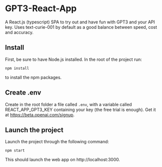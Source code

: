 # GPT3-React-App

A React.js (typescript) SPA to try out and have fun with GPT3 and your API key. Uses text-curie-001 by default as a good balance between speed, cost and accuracy.

## Install

First, be sure to have Node.js installed. In the root of the project run:

```
npm install
```

to install the npm packages.

## Create .env

Create in the root folder a file called `.env`, with a variable called REACT_APP_GPT3_KEY containing your key (the free trial is enough). Get it at https://beta.openai.com/signup.

## Launch the project

Launch the project through the following command:

```
npm start
```

This should launch the web app on http://localhost:3000.
